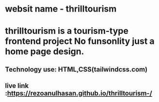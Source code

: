 # websit name - thrilltourism

# thrilltourism is a  tourism-type frontend project   No funsonlity just a home page design.
## Technology use: HTML,CSS(tailwindcss.com)
## live link :https://rezoanulhasan.github.io/thrilltourism-/
